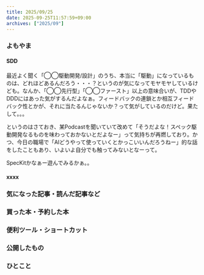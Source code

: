 ```yaml
---
title: 2025/09/25
date: 2025-09-25T11:57:59+09:00
archives: ["2025/09"]
---
```

### よもやま
#### SDD

最近よく聞く「◯◯駆動開発/設計」のうち、本当に「駆動」になっているものは、どれほどあるんだろう・・・？というのが気になってモヤモヤしているけども。なんか、「◯◯先行型」「◯◯ファースト」以上の意味合いが、TDDやDDDにはあった気がするんだよなぁ。フィードバックの連鎖とか相互フィードバック性とかが、それに当たるんじゃないか？って気がしているのだけど。果たして。。。

というのはさておき、某Podcastを聞いていて改めて「そうだよな！スペック駆動開発なるものを味わっておかないとだよなー」って気持ちが再燃しており。かつ、今日の職場で「AIどうやって使っていくとかっこいいんだろうねー」的な話をしたこともあり、いよいよ自分でも触ってみないとなーって。

SpecKitかなぁー遊んでみるかぁ。。

#### xxxx

### 気になった記事・読んだ記事など

### 買った本・予約した本

### 便利ツール・ショートカット

### 公開したもの

### ひとこと
